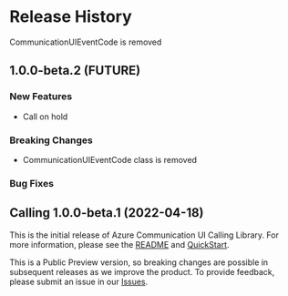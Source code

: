 # Release History

CommunicationUIEventCode is removed


## 1.0.0-beta.2 (FUTURE)

### New Features
- Call on hold

### Breaking Changes
- CommunicationUIEventCode class is removed


### Bug Fixes
 

## Calling 1.0.0-beta.1 (2022-04-18)

This is the initial release of Azure Communication UI Calling Library. For more information, please see the [README][read_me] and [QuickStart][documentation].

This is a Public Preview version, so breaking changes are possible in subsequent releases as we improve the product. To provide feedback, please submit an issue in our [Issues](https://github.com/Azure/communication-ui-library-android/issues).

<!-- LINKS -->
[read_me]: https://github.com/Azure/communication-ui-library-android/blob/main/README.md
[documentation]: https://docs.microsoft.com/en-us/azure/communication-services/quickstarts/ui-library/get-started-call?tabs=kotlin&pivots=platform-android
